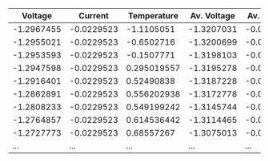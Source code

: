 <!--
 Copyright (c) 2024 David Such
 
 This software is released under the MIT License.
 https://opensource.org/licenses/MIT
-->

| Voltage    | Current   | Temperature | Av. Voltage  | Av. Current  | SOC       |
|------------|-----------|-------------|--------------|--------------|-----------|
| -1.2967455 | -0.0229523| -1.1105051  | -1.3207031   | -0.0312017   | -1.3025004|
| -1.2955021 | -0.0229523| -0.6502716  | -1.3200699   | -0.0312017   | -1.3025004|
| -1.2953593 | -0.0229523| -0.1507771  | -1.3198103   | -0.0312017   | -1.3025004|
| -1.2947598 | -0.0229523| 0.295019557 | -1.3195278   | -0.0312017   | -1.3025004|
| -1.2916401 | -0.0229523| 0.52490838  | -1.3187228   | -0.0312017   | -1.3025004|
| -1.2862891 | -0.0229523| 0.556202938 | -1.3172778   | -0.0312017   | -1.3025004|
| -1.2808233 | -0.0229523| 0.549199242 | -1.3145744   | -0.0312017   | -1.3025004|
| -1.2764857 | -0.0229523| 0.614536442 | -1.3114465   | -0.0312017   | -1.3025004|
| -1.2727773 | -0.0229523| 0.68557267  | -1.3075013   | -0.0312017   | -1.3025004|
| ...        | ...       | ...         | ...          | ...          | ...       |